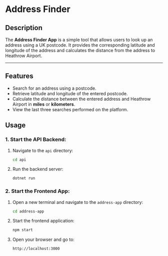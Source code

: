 # Address Finder

## Description  
The **Address Finder App** is a simple tool that allows users to look up an address using a UK postcode. 
It provides the corresponding latitude and longitude of the address and calculates the distance from 
the address to Heathrow Airport.

---

## Features  
- Search for an address using a postcode.  
- Retrieve latitude and longitude of the entered postcode.  
- Calculate the distance between the entered address and Heathrow Airport in **miles** or **kilometers**.  
- View the last three searches performed on the platform. 

## Usage  

### 1. Start the API Backend:  
1. Navigate to the `api` directory:  
   ```bash
   cd api
   ```  
2. Run the backend server:  
   ```bash
   dotnet run
   ```  

### 2. Start the Frontend App:  
1. Open a new terminal and navigate to the `address-app` directory:  
   ```bash
   cd address-app
   ```  
2. Start the frontend application:  
   ```bash
   npm start
   ```  

3. Open your browser and go to:  
   ```
   http://localhost:3000
   ```  
